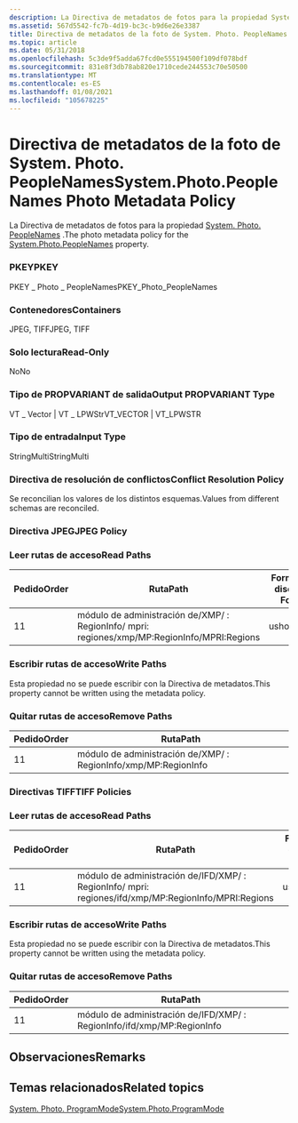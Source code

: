 ```yaml
---
description: La Directiva de metadatos de fotos para la propiedad System. Photo. PeopleNames.
ms.assetid: 567d5542-fc7b-4d19-bc3c-b9d6e26e3387
title: Directiva de metadatos de la foto de System. Photo. PeopleNames
ms.topic: article
ms.date: 05/31/2018
ms.openlocfilehash: 5c3de9f5adda67fcd0e555194500f109df078bdf
ms.sourcegitcommit: 831e8f3db78ab820e1710cede244553c70e50500
ms.translationtype: MT
ms.contentlocale: es-ES
ms.lasthandoff: 01/08/2021
ms.locfileid: "105678225"
---
```

# <a name="systemphotopeoplenames-photo-metadata-policy"></a><span data-ttu-id="4bcd4-103">Directiva de metadatos de la foto de System. Photo. PeopleNames</span><span class="sxs-lookup"><span data-stu-id="4bcd4-103">System.Photo.PeopleNames Photo Metadata Policy</span></span>

<span data-ttu-id="4bcd4-104">La Directiva de metadatos de fotos para la propiedad [System. Photo. PeopleNames](../properties/props-system-photo-peoplenames.md) .</span><span class="sxs-lookup"><span data-stu-id="4bcd4-104">The photo metadata policy for the [System.Photo.PeopleNames](../properties/props-system-photo-peoplenames.md) property.</span></span>

### <a name="pkey"></a><span data-ttu-id="4bcd4-105">PKEY</span><span class="sxs-lookup"><span data-stu-id="4bcd4-105">PKEY</span></span>

<span data-ttu-id="4bcd4-106">PKEY \_ Photo \_ PeopleNames</span><span class="sxs-lookup"><span data-stu-id="4bcd4-106">PKEY\_Photo\_PeopleNames</span></span>

### <a name="containers"></a><span data-ttu-id="4bcd4-107">Contenedores</span><span class="sxs-lookup"><span data-stu-id="4bcd4-107">Containers</span></span>

<span data-ttu-id="4bcd4-108">JPEG, TIFF</span><span class="sxs-lookup"><span data-stu-id="4bcd4-108">JPEG, TIFF</span></span>

### <a name="read-only"></a><span data-ttu-id="4bcd4-109">Solo lectura</span><span class="sxs-lookup"><span data-stu-id="4bcd4-109">Read-Only</span></span>

<span data-ttu-id="4bcd4-110">No</span><span class="sxs-lookup"><span data-stu-id="4bcd4-110">No</span></span>

### <a name="output-propvariant-type"></a><span data-ttu-id="4bcd4-111">Tipo de PROPVARIANT de salida</span><span class="sxs-lookup"><span data-stu-id="4bcd4-111">Output PROPVARIANT Type</span></span>

<span data-ttu-id="4bcd4-112">VT \_ Vector \| VT \_ LPWStr</span><span class="sxs-lookup"><span data-stu-id="4bcd4-112">VT\_VECTOR \| VT\_LPWSTR</span></span>

### <a name="input-type"></a><span data-ttu-id="4bcd4-113">Tipo de entrada</span><span class="sxs-lookup"><span data-stu-id="4bcd4-113">Input Type</span></span>

<span data-ttu-id="4bcd4-114">StringMulti</span><span class="sxs-lookup"><span data-stu-id="4bcd4-114">StringMulti</span></span>

### <a name="conflict-resolution-policy"></a><span data-ttu-id="4bcd4-115">Directiva de resolución de conflictos</span><span class="sxs-lookup"><span data-stu-id="4bcd4-115">Conflict Resolution Policy</span></span>

<span data-ttu-id="4bcd4-116">Se reconcilian los valores de los distintos esquemas.</span><span class="sxs-lookup"><span data-stu-id="4bcd4-116">Values from different schemas are reconciled.</span></span>

### <a name="jpeg-policy"></a><span data-ttu-id="4bcd4-117">Directiva JPEG</span><span class="sxs-lookup"><span data-stu-id="4bcd4-117">JPEG Policy</span></span>

### <a name="read-paths"></a><span data-ttu-id="4bcd4-118">Leer rutas de acceso</span><span class="sxs-lookup"><span data-stu-id="4bcd4-118">Read Paths</span></span>



| <span data-ttu-id="4bcd4-119">Pedido</span><span class="sxs-lookup"><span data-stu-id="4bcd4-119">Order</span></span> | <span data-ttu-id="4bcd4-120">Ruta</span><span class="sxs-lookup"><span data-stu-id="4bcd4-120">Path</span></span>                                                           | <span data-ttu-id="4bcd4-121">Formato de disco</span><span class="sxs-lookup"><span data-stu-id="4bcd4-121">Disk Format</span></span> |
|-------|----------------------------------------------------------------|-------------|
| <span data-ttu-id="4bcd4-122">1</span><span class="sxs-lookup"><span data-stu-id="4bcd4-122">1</span></span>     | <span data-ttu-id="4bcd4-123">módulo de administración de/XMP/ <xmpstruct> : RegionInfo/ <xmpbag> mpri: regiones</span><span class="sxs-lookup"><span data-stu-id="4bcd4-123">/xmp/<xmpstruct>MP:RegionInfo/<xmpbag>MPRI:Regions</span></span> | <span data-ttu-id="4bcd4-124">ushort</span><span class="sxs-lookup"><span data-stu-id="4bcd4-124">ushort</span></span>      |



 

### <a name="write-paths"></a><span data-ttu-id="4bcd4-125">Escribir rutas de acceso</span><span class="sxs-lookup"><span data-stu-id="4bcd4-125">Write Paths</span></span>

<span data-ttu-id="4bcd4-126">Esta propiedad no se puede escribir con la Directiva de metadatos.</span><span class="sxs-lookup"><span data-stu-id="4bcd4-126">This property cannot be written using the metadata policy.</span></span>

### <a name="remove-paths"></a><span data-ttu-id="4bcd4-127">Quitar rutas de acceso</span><span class="sxs-lookup"><span data-stu-id="4bcd4-127">Remove Paths</span></span>



| <span data-ttu-id="4bcd4-128">Pedido</span><span class="sxs-lookup"><span data-stu-id="4bcd4-128">Order</span></span> | <span data-ttu-id="4bcd4-129">Ruta</span><span class="sxs-lookup"><span data-stu-id="4bcd4-129">Path</span></span>                                |
|-------|-------------------------------------|
| <span data-ttu-id="4bcd4-130">1</span><span class="sxs-lookup"><span data-stu-id="4bcd4-130">1</span></span>     | <span data-ttu-id="4bcd4-131">módulo de administración de/XMP/ <xmpstruct> : RegionInfo</span><span class="sxs-lookup"><span data-stu-id="4bcd4-131">/xmp/<xmpstruct>MP:RegionInfo</span></span> |



 

### <a name="tiff-policies"></a><span data-ttu-id="4bcd4-132">Directivas TIFF</span><span class="sxs-lookup"><span data-stu-id="4bcd4-132">TIFF Policies</span></span>

### <a name="read-paths"></a><span data-ttu-id="4bcd4-133">Leer rutas de acceso</span><span class="sxs-lookup"><span data-stu-id="4bcd4-133">Read Paths</span></span>



| <span data-ttu-id="4bcd4-134">Pedido</span><span class="sxs-lookup"><span data-stu-id="4bcd4-134">Order</span></span> | <span data-ttu-id="4bcd4-135">Ruta</span><span class="sxs-lookup"><span data-stu-id="4bcd4-135">Path</span></span>                                                               | <span data-ttu-id="4bcd4-136">Formato de disco</span><span class="sxs-lookup"><span data-stu-id="4bcd4-136">Disk Format</span></span> |
|-------|--------------------------------------------------------------------|-------------|
| <span data-ttu-id="4bcd4-137">1</span><span class="sxs-lookup"><span data-stu-id="4bcd4-137">1</span></span>     | <span data-ttu-id="4bcd4-138">módulo de administración de/IFD/XMP/ <xmpstruct> : RegionInfo/ <xmpbag> mpri: regiones</span><span class="sxs-lookup"><span data-stu-id="4bcd4-138">/ifd/xmp/<xmpstruct>MP:RegionInfo/<xmpbag>MPRI:Regions</span></span> | <span data-ttu-id="4bcd4-139">ushort</span><span class="sxs-lookup"><span data-stu-id="4bcd4-139">ushort</span></span>      |



 

### <a name="write-paths"></a><span data-ttu-id="4bcd4-140">Escribir rutas de acceso</span><span class="sxs-lookup"><span data-stu-id="4bcd4-140">Write Paths</span></span>

<span data-ttu-id="4bcd4-141">Esta propiedad no se puede escribir con la Directiva de metadatos.</span><span class="sxs-lookup"><span data-stu-id="4bcd4-141">This property cannot be written using the metadata policy.</span></span>

### <a name="remove-paths"></a><span data-ttu-id="4bcd4-142">Quitar rutas de acceso</span><span class="sxs-lookup"><span data-stu-id="4bcd4-142">Remove Paths</span></span>



| <span data-ttu-id="4bcd4-143">Pedido</span><span class="sxs-lookup"><span data-stu-id="4bcd4-143">Order</span></span> | <span data-ttu-id="4bcd4-144">Ruta</span><span class="sxs-lookup"><span data-stu-id="4bcd4-144">Path</span></span>                                    |
|-------|-----------------------------------------|
| <span data-ttu-id="4bcd4-145">1</span><span class="sxs-lookup"><span data-stu-id="4bcd4-145">1</span></span>     | <span data-ttu-id="4bcd4-146">módulo de administración de/IFD/XMP/ <xmpstruct> : RegionInfo</span><span class="sxs-lookup"><span data-stu-id="4bcd4-146">/ifd/xmp/<xmpstruct>MP:RegionInfo</span></span> |



 

## <a name="remarks"></a><span data-ttu-id="4bcd4-147">Observaciones</span><span class="sxs-lookup"><span data-stu-id="4bcd4-147">Remarks</span></span>

## <a name="related-topics"></a><span data-ttu-id="4bcd4-148">Temas relacionados</span><span class="sxs-lookup"><span data-stu-id="4bcd4-148">Related topics</span></span>

<dl> <dt>

[<span data-ttu-id="4bcd4-149">System. Photo. ProgramMode</span><span class="sxs-lookup"><span data-stu-id="4bcd4-149">System.Photo.ProgramMode</span></span>](../properties/props-system-photo-programmode.md)
</dt> </dl>

 

 
